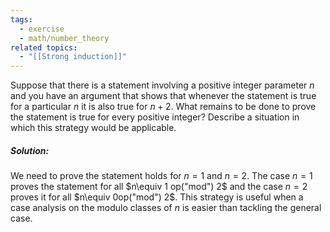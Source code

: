 ```yaml
---
tags:
  - exercise
  - math/number_theory
related topics:
  - "[[Strong induction]]"
---
```

Suppose that there is a statement involving a positive integer parameter $n$ and you have an argument that shows that whenever the statement is true for a particular $n$ it is also true for $n + 2$. What remains to be done to prove the statement is true for every positive integer? Describe a situation in which this strategy would be applicable.
##### Solution:
We need to prove the statement holds for $n=1$ and $n=2$. The case $n=1$ proves the statement for all $n\equiv 1 op("mod") 2$ and the case $n=2$ proves it for all $n\equiv 0op("mod") 2$. This strategy is useful when a case analysis on the modulo classes of $n$ is easier than tackling the general case.